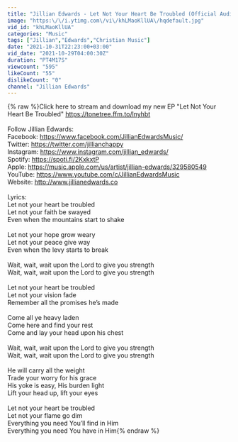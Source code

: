 ```yaml
---
title: "Jillian Edwards - Let Not Your Heart Be Troubled (Official Audio)"
image: "https:\/\/i.ytimg.com\/vi\/khLMaoKllUA\/hqdefault.jpg"
vid_id: "khLMaoKllUA"
categories: "Music"
tags: ["Jillian","Edwards","Christian Music"]
date: "2021-10-31T22:23:00+03:00"
vid_date: "2021-10-29T04:00:30Z"
duration: "PT4M17S"
viewcount: "595"
likeCount: "55"
dislikeCount: "0"
channel: "Jillian Edwards"
---
```

{% raw %}Click here to stream and download my new EP &quot;Let Not Your Heart Be Troubled&quot; <a rel="nofollow" target="blank" href="https://tonetree.ffm.to/lnyhbt">https://tonetree.ffm.to/lnyhbt</a><br /><br />Follow Jillian Edwards:<br />Facebook: <a rel="nofollow" target="blank" href="https://www.facebook.com/JillianEdwardsMusic/">https://www.facebook.com/JillianEdwardsMusic/</a><br />Twitter: <a rel="nofollow" target="blank" href="https://twitter.com/jillianchappy">https://twitter.com/jillianchappy</a><br />Instagram: <a rel="nofollow" target="blank" href="https://www.instagram.com/jillian_edwards/">https://www.instagram.com/jillian_edwards/</a><br />Spotify: <a rel="nofollow" target="blank" href="https://spoti.fi/2KxkxtP">https://spoti.fi/2KxkxtP</a><br />Apple: <a rel="nofollow" target="blank" href="https://music.apple.com/us/artist/jillian-edwards/329580549">https://music.apple.com/us/artist/jillian-edwards/329580549</a><br />YouTube: <a rel="nofollow" target="blank" href="https://www.youtube.com/c/JillianEdwardsMusic">https://www.youtube.com/c/JillianEdwardsMusic</a><br />Website: <a rel="nofollow" target="blank" href="http://www.jillianedwards.co">http://www.jillianedwards.co</a><br /><br />Lyrics:<br />Let not your heart be troubled<br />Let not your faith be swayed<br />Even when the mountains start to shake <br /><br />Let not your hope grow weary<br />Let not your peace give way <br />Even when the levy starts to break <br /><br />Wait, wait, wait upon the Lord to give you strength<br />Wait, wait, wait upon the Lord to give you strength <br /><br />Let not your heart be troubled<br />Let not your vision fade<br />Remember all the promises he’s made<br /><br />Come all ye heavy laden<br />Come here and find your rest<br />Come and lay your head upon his chest <br /><br />Wait, wait, wait upon the Lord to give you strength <br />Wait, wait, wait upon the Lord to give you strength <br /><br />He will carry all the weight<br />Trade your worry for his grace <br />His yoke is easy, His burden light <br />Lift your head up, lift your eyes <br /><br />Let not your heart be troubled<br />Let not your flame go dim <br />Everything you need You’ll find in Him<br />Everything you need You have in Him{% endraw %}

